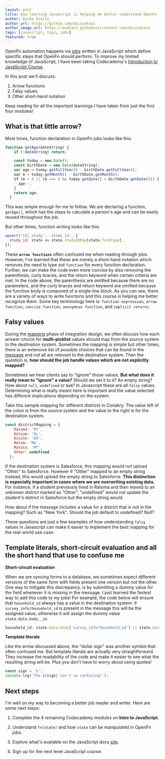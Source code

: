 ```yaml
---
layout: post
title: How learning JavaScript is helping me better understand OpenFn jobs
author: Aicha Diallo
author_url: https://github.com/daissatou2
author_image_url: https://avatars.githubusercontent.com/daissatou2
tags: [javascript, tips, jobs]
featured: true
---
```


OpenFn automation happens via [jobs](https://docs.openfn.org/documentation/build/jobs) written in JavaScript which define specific steps that OpenFn should perform. To improve my limited knowledge of JavaScript, I have been taking Codecademy's [Introduction to JavaScript Course](https://www.codecademy.com/learn/introduction-to-javascript). 

In this post we'll discuss:
1. Arrow functions 
2. Falsy values
3. Other short-hand notation

Keep reading for all the important learnings I have taken from just the first four modules!


## What is that little arrow? 

Most times, function declaration in OpenFn jobs looks like this:
```javascript
function getAge(dateString) {
    if (!dateString) return;

    const today = new Date();
    const birthDate = new Date(dateString);
    var age = today.getFullYear() - birthDate.getFullYear();
    var m = today.getMonth() - birthDate.getMonth();
    if (m < 0 || (m === 0 && today.getDate() < birthDate.getDate())) {
      age--;
    }
    return age;
  }
```
This was simple enough for me to follow. We are declaring a function, `getAge()`, which has the steps to calculate a person's age and can be easily reused throughout the job. 

But other times, function writing looks like this: 
```javascript
upsert('tbl_study', 'study_id', {
  study_id: state => state.studyIDMap[state.formType],
});
```

These **`arrow functions`** often confused me when reading through jobs. However, I've learned that these are merely a short-hand notation which removes the need to type out `function` for every function declaration. Further, we can make the code even more concise by also removing the parenthesis, curly braces, and the return keyword when certain criteria are met. In the code above, the parenthesis are omitted because there are no parameters, and the curly braces and return keyword are omitted because the function body is composed of a single-line block. As you can see, there are a variety of ways to write functions and this course is helping me better recognize them. Some key terminology here is: `function expression`, `arrow function`, `concise function`, `anonymous function`, and `implicit returns`.


## Falsy values


During the [mapping](https://docs.openfn.org/documentation/apps/salesforce/#mapping-and-design-considerations) phase of integration design, we often discuss how each answer choice for **multi-picklist** values should map from the source system to the destination system. Sometimes the mapping is simple but other times, there is an extensive list of possible choices that can be found in the [message](https://docs.openfn.org/documentation/getting-started/terminology/#message) and not all are relevant to the destination system. Then the question is, **how should the job handle values which are not explicitly mapped?** 

Sometimes we hear clients say to "ignore" those values. **But what does it really mean to "ignore" a value?** Should we set it to `0`? An empty string? How about `null`, `undefined` or `NaN`? In Javascript these are all `falsy` values. Determining what is really meant here is important and the value selected has different implications depending on the system. 

Take this sample mapping for different districts in Conakry. The value left of the colon is from the source system and the value to the right is for the destination system.

```javascript
const districtMapping = {
    Ratoma: 'RT',
    Kaloum: 'KL',
    Dixinn: 'DX',
    Matam: 'MA',
    Matoto: 'MT',
    Other: undefined,
  };
```

If the destination system is Salesforce, this mapping would not upload "Other" to Salesforce. However if "Other" mapped to an empty string instead, this would upload the empty string to Salesforce. **This distinction is especially important in cases where we are overwriting existing data.** For instance, if a student previously lived in Ratoma and then moved to an unknown district marked as "Other", "undefined" _would not_ update the student's district in Salesforce but the empty string would. 

How about if the message includes a value for a district that _is not_ in the mapping? Such as "New York". Should the job default to undefined? Null? 

These questions are just a few examples of how understanding `falsy` values in Javascript can make it easier to implement the best mapping for the real-world use case.

## Template literals, short-circuit evaluation and all the short hand that use to confuse me

**Short-circuit evaluation**

 When we are syncing forms to a database, we sometimes expect different versions of the same form with fields present one version but not the other. One way to mitigate this discrepancy, is by submitting a dummy value for the field whenever it is missing in the message. I just learned the fastest way to add this code to my jobs! For example, the code below will ensure that `household_id` always has a value in the destination system: if `survey_info/household_id` is present in the message this will be the assigned value, otherwise it will assign the dummy value  `state.data.body._id`. 

``` js
household_id: state.data.body['survey_info/household_id'] || state.data.body._id,
```

**Template literals**

Like the arrow discussed above, the "dollar sign" was another symbol that often confused me. But template literals are actually very straightforward. They increase the readability of the code and make it easier to see what the resulting string will be. Plus you don't have to worry about using quotes!

``` js
const sign = '$';
console.log(`The ${sign} isn't so confusing!`);
```

## Next steps

I'm well on my way to becoming a better job reader and writer. Here are some next steps:

1. Complete the 4 remaining Codecademy modules on **Intro to JavaScript.**

2. Understand `fn(state)` and how `state` can be manipulated in OpenFn jobs.

3. Explore what's available on the JavaScript docs [site](https://developer.mozilla.org/en-US/docs/Web/JavaScript).

4. Sign up for the next level JavaScript course.  

